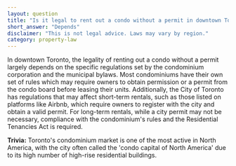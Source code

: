 ```yaml
---
layout: question
title: "Is it legal to rent out a condo without a permit in downtown Toronto?"
short_answer: "Depends"
disclaimer: "This is not legal advice. Laws may vary by region."
category: property-law
---
```

In downtown Toronto, the legality of renting out a condo without a permit largely depends on the specific regulations set by the condominium corporation and the municipal bylaws. Most condominiums have their own set of rules which may require owners to obtain permission or a permit from the condo board before leasing their units. Additionally, the City of Toronto has regulations that may affect short-term rentals, such as those listed on platforms like Airbnb, which require owners to register with the city and obtain a valid permit. For long-term rentals, while a city permit may not be necessary, compliance with the condominium's rules and the Residential Tenancies Act is required.

**Trivia:** Toronto's condominium market is one of the most active in North America, with the city often called the 'condo capital of North America' due to its high number of high-rise residential buildings.
